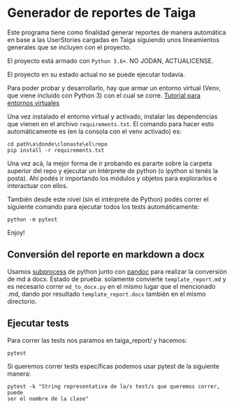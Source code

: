 # Generador de reportes de Taiga

Este programa tiene como finalidad generar reportes de manera automática en base
a las UserStories cargadas en Taiga siguiendo unos lineamientos generales que se
incluyen con el proyecto.

El proyecto está armado con `Python 3.6+`. NO JODAN, ACTUALICENSE.

El proyecto en su estado actual no se puede ejecutar todavía. 

Para poder probar y desarrollarlo, hay que armar un entorno virtual (Venv, que 
viene incluido con Python 3) con el cual se corre. [Tutorial para entornos 
virtuales](https://docs.python-guide.org/dev/virtualenvs/)

Una vez instalado el entorno virtual y activado, instalar las dependencias que 
vienen en el archivo `requirements.txt`. El comando para hacer esto automáticamente
es (en la consola con el venv activado) es:

    cd path\a\donde\clonaste\el\repo
    pip install -r requirements.txt
    
Una vez acá, la mejor forma de ir probando es pararte sobre la carpeta superior
del repo y ejecutar un intérprete de python (o ipython si tenés la posta). Ahí 
podés ir importando los módulos y objetos para explorarlos e interactuar con 
ellos.

También desde este nivel (sin el intérprete de Python) podés correr el siguiente
comando para ejecutar todos los tests automáticamente:

    python -m pytest
    
Enjoy!

## Conversión del reporte en markdown a docx

Usamos [subprocess](https://docs.python.org/3/library/subprocess.html) 
de python junto con [pandoc](https://pandoc.org/) para realizar la conversión de
md a docx. Estado de prueba: solamente convierte `template_report.md` y es 
necesario correr `md_to_docx.py` en el mismo lugar que el mencionado .md, dando
por resultado `template_report.docx` también en el mismo directorio.  

## Ejecutar tests

Para correr las tests nos paramos en taiga_report/ y hacemos:

    pytest

Si queremos correr tests específicas podemos usar pytest de la siguiente manera:

    pytest -k "String representativa de la/s test/s que queremos correr, puede 
    ser el nombre de la clase"
    